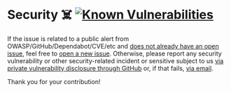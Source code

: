 # Security ☠️ [![Known Vulnerabilities][2]][1]

If the issue is related to a public alert from OWASP/GitHub/Dependabot/CVE/etc
and [does not already have an open issue][3], feel free to [open a new
issue][4]. Otherwise, please report any security vulnerability or other
security-related incident or sensitive subject to us [via private vulnerability
disclosure through GitHub][5] or, if that fails, [via email][6].

Thank you for your contribution!

[1]: https://snyk.io/test/github/Xunnamius/exec-utils
[2]: https://snyk.io/test/github/Xunnamius/exec-utils/badge.svg
[3]: https://github.com/Xunnamius/exec-utils/issues?q=
[4]: https://github.com/Xunnamius/exec-utils/issues/new/choose
[5]:
  https://docs.github.com/en/code-security/security-advisories/guidance-on-reporting-and-writing-information-about-vulnerabilities/privately-reporting-a-security-vulnerability#privately-reporting-a-security-vulnerability
[6]:
  mailto:security@ergodark.com?subject=ALERT%3A%20SECURITY%20INCIDENT%3A%20%28five%20word%20summary%29
